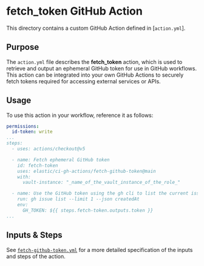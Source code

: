 # fetch_token GitHub Action

This directory contains a custom GitHub Action defined in [`action.yml`].

## Purpose

The `action.yml` file describes the **fetch_token** action, which is used to retrieve and output an ephemeral GitHub token for use in GitHub workflows. This action can be integrated into your own GitHub Actions to securely fetch tokens required for accessing external services or APIs.

## Usage

To use this action in your workflow, reference it as follows:

```yaml
permissions:
  id-token: write
...
steps:
  - uses: actions/checkout@v5

  - name: Fetch ephemeral GitHub token
    id: fetch-token
    uses: elastic/ci-gh-actions/fetch-github-token@main
    with:
      vault-instance: "_name_of_the_vault_instance_of_the_role_"

  - name: Use the GitHub token using the gh cli to list the current issues of , for example.
    run: gh issue list --limit 1 --json createdAt
    env:
      GH_TOKEN: ${{ steps.fetch-token.outputs.token }}      
...
```

## Inputs & Steps

See [`fetch-github-token.yml`](./fetch-github-token.yml) for a more detailed specification of the inputs and steps of the action.
